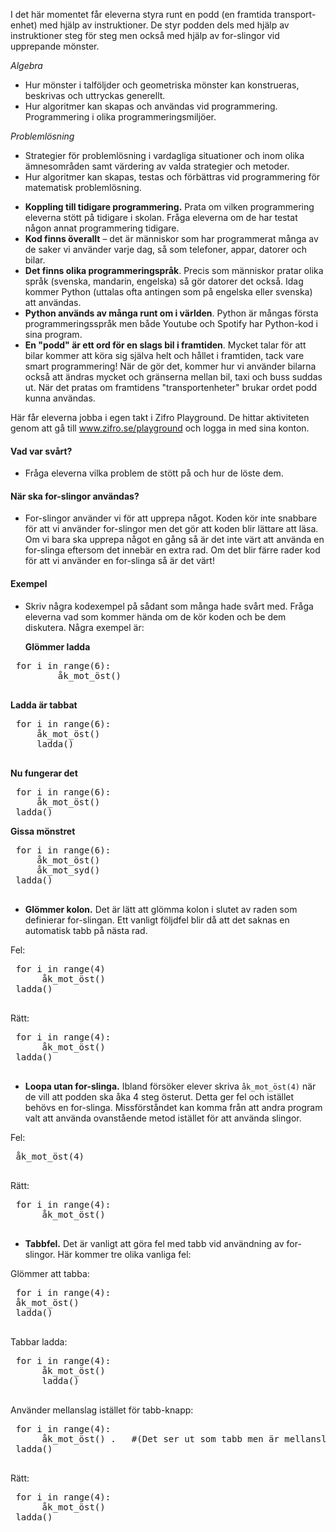 <!-- Template: Activity Item -->
<!-- Link: /teacher/aktiviteter/styr-podden/ -->
<!-- Page name: Styr podden -->
<!-- Playground Activity: {/playground/styr-podden} -->
<!-- Description: -->

I det här momentet får eleverna styra runt en podd (en framtida transport-enhet) med hjälp av instruktioner. De styr podden dels med hjälp av instruktioner steg för steg men också med hjälp av for-slingor vid upprepande mönster.

<!-- Thumbnail: {/media/1016/forspelet_ikon.png} -->
<!-- Duration: 40 -->
<!-- Curriculum: -->

_Algebra_

- Hur mönster i talföljder och geometriska mönster kan konstrueras, beskrivas och uttryckas generellt.
- Hur algoritmer kan skapas och användas vid programmering. Programmering i olika programmeringsmiljöer.

_Problemlösning_

- Strategier för problemlösning i vardagliga situationer och inom olika ämnesområden samt värdering av valda strategier och metoder.
- Hur algoritmer kan skapas, testas och förbättras vid programmering för matematisk problemlösning.

<!-- Code Tags (Introducing): [for-slingor] -->
<!-- Code Tags (Using): {empty} -->
<!-- Math Tags: {empty} -->

<!-- Introduction Title: Förslag på inledning av lektionen -->
<!-- Introduction Duration: 5 -->
<!-- Introduction Text: -->

- **Koppling till tidigare programmering.** Prata om vilken programmering eleverna stött på tidigare i skolan. Fråga eleverna om de har testat någon annat programmering tidigare.
- **Kod finns överallt** – det är människor som har programmerat många av de saker vi använder varje dag, så som telefoner, appar, datorer och bilar.
- **Det finns olika programmeringspråk**. Precis som människor pratar olika språk (svenska, mandarin, engelska) så gör datorer det också. Idag kommer Python (uttalas ofta antingen som på engelska eller svenska) att användas.
- **Python används av många runt om i världen**. Python är mångas första programmeringsspråk men både Youtube och Spotify har Python-kod i sina program.
- **En "podd" är ett ord för en slags bil i framtiden**. Mycket talar för att bilar kommer att köra sig själva helt och hållet i framtiden, tack vare smart programmering! När de gör det, kommer hur vi använder bilarna också att ändras mycket och gränserna mellan bil, taxi och buss suddas ut. När det pratas om framtidens "transportenheter" brukar ordet podd kunna användas.

<!-- Playground Duration: 20 -->
<!-- Playground Intro: -->

Här får eleverna jobba i egen takt i Zifro Playground. De hittar aktiviteten genom att gå till www.zifro.se/playground och logga in med sina konton.

<!-- Summary Title: Förslag på avslutning av lektion -->
<!-- Summary Duration: 5 -->
<!-- Summary Text: -->

#### Vad var svårt?

- Fråga eleverna vilka problem de stött på och hur de löste dem.

#### När ska for-slingor användas?

- For-slingor använder vi för att upprepa något. Koden kör inte snabbare för att vi använder for-slingor men det gör att koden blir lättare att läsa. Om vi bara ska upprepa något en gång så är det inte värt att använda en for-slinga eftersom det innebär en extra rad. Om det blir färre rader kod för att vi använder en for-slinga så är det värt!

#### Exempel

- Skriv några kodexempel på sådant som många hade svårt med. Fråga eleverna vad som kommer hända om de kör koden och be dem diskutera. Några exempel är:

  **Glömmer ladda**

 <pre>
 for i in range(6):
         åk_mot_öst()
 </pre>

**Ladda är tabbat**

 <pre>
 for i in range(6):
     åk_mot_öst()
     ladda()
 </pre>

**Nu fungerar det**

 <pre>
 for i in range(6):
     åk_mot_öst()
 ladda()
</pre>

**Gissa mönstret**

 <pre>
 for i in range(6):
     åk_mot_öst()
     åk_mot_syd()
 ladda()
 </pre>

<!-- Tips & Tricks: {empty} -->
<!-- Common Mistakes: -->

- **Glömmer kolon.** Det är lätt att glömma kolon i slutet av raden som definierar for-slingan. Ett vanligt följdfel blir då att det saknas en automatisk tabb på nästa rad.

<i class="fas fa-times-circle" style="color:gray"></i> Fel:

  <pre>
 for i in range(4)
      åk_mot_öst()
 ladda()
 </pre>

<i class="fas fa-check-circle" style="color:var(--zifro-green)"></i> Rätt:

  <pre>
 for i in range(4):
      åk_mot_öst()
 ladda()
 </pre>

- **Loopa utan for-slinga.** Ibland försöker elever skriva `åk_mot_öst(4)` när de vill att podden ska åka 4 steg österut. Detta ger fel och istället behövs en for-slinga. Missförståndet kan komma från att andra program valt att använda ovanstående metod istället för att använda slingor.

<i class="fas fa-times-circle" style="color:gray"></i> Fel:

 <pre>
 åk_mot_öst(4)
 </pre>

<i class="fas fa-check-circle" style="color:var(--zifro-green)"></i> Rätt:

 <pre>
 for i in range(4):
      åk_mot_öst()
 </pre>

- **Tabbfel.** Det är vanligt att göra fel med tabb vid användning av for-slingor. Här kommer tre olika vanliga fel:

<i class="fas fa-times-circle" style="color:gray"></i> Glömmer att tabba:

 <pre>
 for i in range(4):
 åk_mot_öst()
 ladda()
 </pre>

<i class="fas fa-times-circle" style="color:gray"></i> Tabbar ladda:

 <pre>
 for i in range(4):
      åk_mot_öst()
      ladda()
 </pre>

<i class="fas fa-times-circle" style="color:gray"></i> Använder mellanslag istället för tabb-knapp:

 <pre>
 for i in range(4):
      åk_mot_öst() .   #(Det ser ut som tabb men är mellanslag!)
 ladda()
 </pre>

<i class="fas fa-check-circle" style="color:var(--zifro-green)"></i> Rätt:

 <pre>
 for i in range(4):
      åk_mot_öst()
 ladda()
 </pre>

<!-- Solutions: {empty} -->
